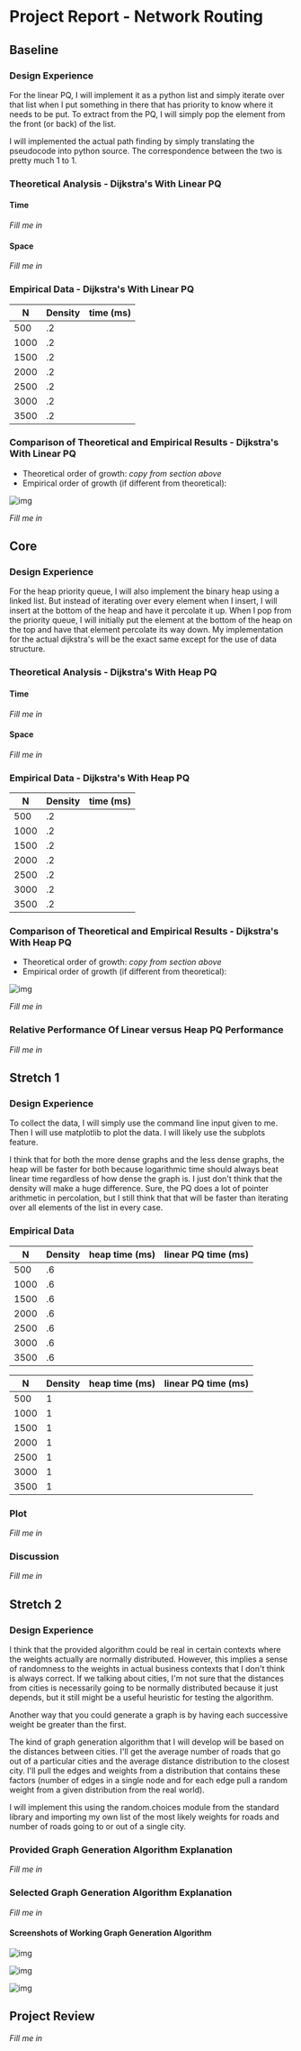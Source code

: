 # Project Report - Network Routing

## Baseline

### Design Experience

For the linear PQ, I will implement it as a python list and simply iterate over that list when I put something in there that has priority to know where it needs to be put. To extract from the PQ, I will simply pop the element from the front (or back) of the list.

I will implemented the actual path finding by simply translating the pseudocode into python source. The correspondence between the two is pretty much 1 to 1.

### Theoretical Analysis - Dijkstra's With Linear PQ

#### Time 

*Fill me in*

#### Space

*Fill me in*

### Empirical Data - Dijkstra's With Linear PQ

| N    | Density | time (ms) |
|------|---------|-----------|
| 500  | .2      |           |
| 1000 | .2      |           |
| 1500 | .2      |           |
| 2000 | .2      |           |
| 2500 | .2      |           |
| 3000 | .2      |           |
| 3500 | .2      |           |

### Comparison of Theoretical and Empirical Results - Dijkstra's With Linear PQ

- Theoretical order of growth: *copy from section above* 
- Empirical order of growth (if different from theoretical): 


![img](img.png)

*Fill me in*

## Core

### Design Experience

For the heap priority queue, I will also implement the binary heap using a linked list. But instead of iterating over every element when I insert, I will insert at the bottom of the heap and have it percolate it up. When I pop from the priority queue, I will initially put the element at the bottom of the heap on the top and have that element percolate its way down. My implementation for the actual dijkstra's will be the exact same except for the use of data structure. 

### Theoretical Analysis - Dijkstra's With Heap PQ

#### Time 

*Fill me in*

#### Space

*Fill me in*

### Empirical Data - Dijkstra's With Heap PQ

| N    | Density | time (ms) |
|------|---------|-----------|
| 500  | .2      |           |
| 1000 | .2      |           |
| 1500 | .2      |           |
| 2000 | .2      |           |
| 2500 | .2      |           |
| 3000 | .2      |           |
| 3500 | .2      |           |



### Comparison of Theoretical and Empirical Results - Dijkstra's With Heap PQ

- Theoretical order of growth: *copy from section above* 
- Empirical order of growth (if different from theoretical): 

![img](img.png)

*Fill me in*

### Relative Performance Of Linear versus Heap PQ Performance

*Fill me in*

## Stretch 1

### Design Experience

To collect the data, I will simply use the command line input given to me. Then I will use matplotlib to plot the data. I will likely use the subplots feature.

I think that for both the more dense graphs and the less dense graphs, the heap will be faster for both because logarithmic time should always beat linear time regardless of how dense the graph is. I just don't think that the density will make a huge difference. Sure, the PQ does a lot of pointer arithmetic in percolation, but I still think that that will be faster than iterating over all elements of the list in every case.

### Empirical Data

| N    | Density | heap time (ms) | linear PQ time (ms) |
|------|---------|----------------|---------------------|
| 500  | .6      |                |                     |
| 1000 | .6      |                |                     |
| 1500 | .6      |                |                     |
| 2000 | .6      |                |                     |
| 2500 | .6      |                |                     |
| 3000 | .6      |                |                     |
| 3500 | .6      |                |                     |


| N    | Density | heap time (ms) | linear PQ time (ms) |
|------|---------|----------------|---------------------|
| 500  | 1       |                |                     |
| 1000 | 1       |                |                     |
| 1500 | 1       |                |                     |
| 2000 | 1       |                |                     |
| 2500 | 1       |                |                     |
| 3000 | 1       |                |                     |
| 3500 | 1       |                |                     |

### Plot

*Fill me in*

### Discussion

*Fill me in*

## Stretch 2

### Design Experience

I think that the provided algorithm could be real in certain contexts where the weights actually are normally distributed. However, this implies a sense of randomness to the weights in actual business contexts that I don't think is always correct. If we talking about cities, I'm not sure that the distances from cities is necessarily going to be normally distributed because it just depends, but it still might be a useful heuristic for testing the algorithm.

Another way that you could generate a graph is by having each successive weight be greater than the first.

The kind of graph generation algorithm that I will develop will be based on the distances between cities. I'll get the average number of roads that go out of a particular cities and the average distance distribution to the closest city. I'll pull the edges and weights from a distribution that contains these factors (number of edges in a single node and for each edge pull a random weight from a given distribution from the real world).

I will implement this using the random.choices module from the standard library and importing my own list of the most likely weights for roads and number of roads going to or out of a single city.

### Provided Graph Generation Algorithm Explanation

*Fill me in*

### Selected Graph Generation Algorithm Explanation

*Fill me in*

#### Screenshots of Working Graph Generation Algorithm

![img](small.png)

![img](medium.png)

![img](large.png)

## Project Review

*Fill me in*

